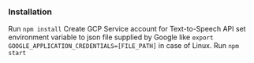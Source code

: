 ### Installation

Run `npm install`
Create GCP Service account for Text-to-Speech API
set environment variable to json file supplied by Google like `export GOOGLE_APPLICATION_CREDENTIALS=[FILE_PATH]` in case of Linux.
Run `npm start`
